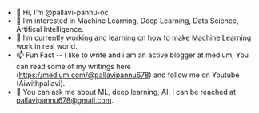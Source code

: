 - 👋 Hi, I’m @pallavi-pannu-oc
- 👀 I’m interested in Machine Learning, Deep Learning, Data Science, Artifical Intelligence.
- 🌱 I’m currently working and learning on how to make Machine Learning work in real world.
- 📫 Fun Fact -- I like to write and i am an active blogger at medium, You can read some of my writings here (https://medium.com/@pallavipannu678) and follow me
     on Youtube (Aiwithpallavi).
- 👀 You can ask me about ML, deep learning, AI. I can be reached at pallavipannu678@gmail.com.

<!---
pallavi-pannu-oc/pallavi-pannu-oc is a ✨ special ✨ repository because its `README.md` (this file) appears on your GitHub profile.
You can click the Preview link to take a look at your changes.
--->

